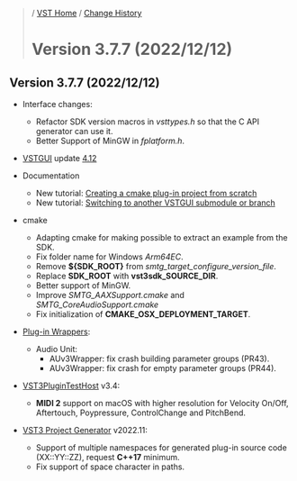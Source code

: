>/ [VST Home](../) / [Change History](./Index.md)
>
># Version 3.7.7 (2022/12/12)

## Version 3.7.7 (2022/12/12)

- Interface changes:
  - Refactor SDK version macros in *vsttypes.h* so that the C API generator can use it.
  - Better Support of MinGW in *fplatform.h*.

- [VSTGUI](../What+is+the+VST+3+SDK/VSTGUI.md) update [4.12](https://github.com/steinbergmedia/vstgui/releases/tag/vstgui4_12)
  
- Documentation
  - New tutorial: [Creating a cmake plug-in project from scratch](../Tutorials/Creating+a+plug-in+from+scratch.md)
  - New tutorial: [Switching to another VSTGUI submodule or branch](../Tutorials/Switching+to+another-VSTGUI+submodule+or+branch.md)

- cmake
  - Adapting cmake for making possible to extract an example from the SDK.
  - Fix folder name for Windows *Arm64EC*.
  - Remove **${SDK_ROOT}** from *smtg_target_configure_version_file*.
  - Replace **SDK_ROOT** with **vst3sdk_SOURCE_DIR**.
  - Better support of MinGW.
  - Improve *SMTG_AAXSupport.cmake* and *SMTG_CoreAudioSupport.cmake*
  - Fix initialization of **CMAKE_OSX_DEPLOYMENT_TARGET**.

- [Plug-in Wrappers](../What+is+the+VST+3+SDK/Wrappers/Index.md):
  - Audio Unit:
    - AUv3Wrapper: fix crash building parameter groups (PR43).
    - AUv3Wrapper: fix crash for empty parameter groups (PR44).

- [VST3PluginTestHost](../What+is+the+VST+3+SDK/Plug-in+Test+Host.md) v3.4:
  - **MIDI 2** support on macOS with higher resolution for Velocity On/Off, Aftertouch, Poypressure, ControlChange and PitchBend.

- [VST3 Project Generator](../What+is+the+VST+3+SDK/Project+Generator.md) v2022.11:
  - Support of multiple namespaces for generated plug-in source code (XX::YY::ZZ), request **C++17** minimum.
  - Fix support of space character in paths.
  